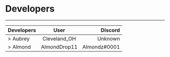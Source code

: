 # Developers
- - -
| Developers | User | Discord |
| :---        |    :----:   |          ---: |
| > Aubrey | Cleveland_OH | Unknown |
| > Almond | AlmondDrop11 | Almondz#0001 |
